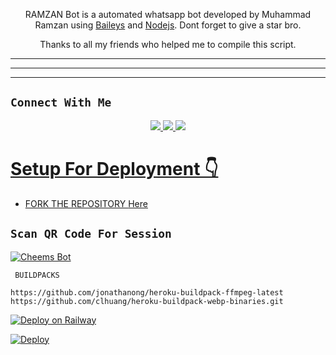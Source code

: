



<p align="center">
RAMZAN Bot is a automated whatsapp bot developed by Muhammad Ramzan using <a href="https://github.com/adiwajshing/Baileys" target="_blank">Baileys</a> and <a href="https://github.com/nodejs" target="_blank">Nodejs</a>. Dont forget to give a star bro.
</p>

<p align="center">
Thanks️ to all my friends who helped me to compile this script.

---


---


---

## ```Connect With Me```
<p align="center">
<a href="https://wa.me/923437876240"><img src="https://img.shields.io/badge/WhatsApp-25D366?style=for-the-badge&logo=whatsapp&logoColor=white" />
<a href="https://chat.whatsapp.com/"><img src="https://img.shields.io/badge/WhatsApp Group-25D366?style=for-the-badge&logo=whatsapp&logoColor=white" />
<a href="https://youtube.com/@M_Ramzan_Shakir"><img src="https://img.shields.io/badge/YouTube Channel-ff0000?style=for-the-badge&logo=youtube&logoColor=ff000000&link=https://youtube.com/@M_Ramzan_Shakir" /><br>
</p>


# Setup For Deployment 👇

- FORK THE REPOSITORY [Here](https://github.com/M-Ramzan-Shakir/RamzanBot/fork)

## `Scan QR Code For Session`
[![Cheems Bot](https://repl.it/badge/github/quiec/whatsasena)](https://replit.com/@DGXeon/Cheems-Bot-Multi-Device-Qr-Code-Generator?output%20only=1&lite=1#index.js)

 ` BUILDPACKS`

```
https://github.com/jonathanong/heroku-buildpack-ffmpeg-latest
https://github.com/clhuang/heroku-buildpack-webp-binaries.git
```

[![Deploy on Railway](https://railway.app/button.svg)](https://railway.app/new/template?template=https%3A%2F%2Fgithub.com%2FDGXeon%2FCheemsBot-MD6)

[![Deploy](https://www.herokucdn.com/deploy/button.svg)](https://heroku.com/deploy?template=https://github.com/DGXeon/CheemsBot-MD6/)

